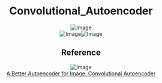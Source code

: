 <h1 align="center">Convolutional_Autoencoder</h1>

<div align="center">
    <img src="https://github.com/user-attachments/assets/b2184178-1082-4c81-b2c9-334141162111" alt="Image" />
</div>

<div align="center">
    <div style="display: flex; justify-content: center; align-items: center;">
        <img src="https://github.com/user-attachments/assets/b04f9d41-9a46-4fb8-9ff8-b440df92ac3e" alt="Image" style="max-width: 45%; height: auto;" />
        <img src="https://github.com/user-attachments/assets/a9cd97a1-04f9-4ee3-a4a8-ea773aac9c18" alt="Image" style="max-width: 45%; height: auto;" />
    </div>
</div>


<div align="center">
    
## Reference

</div>

<div align="center">
    <img src="https://github.com/user-attachments/assets/8345c410-441b-475b-a7a8-f12356ac4a3f" alt="Image" />
</div>

<div align="center">
    <a href="https://github.com/GyuHyeong-Kim/Convolutional_Autoencoder/blob/main/PDF/A%20Better%20Autoencoder%20for%20Image%20Convolutional%20Autoencoder.pdf" target="_blank">A Better Autoencoder for Image: Convolutional Autoencoder</a>
</div>
